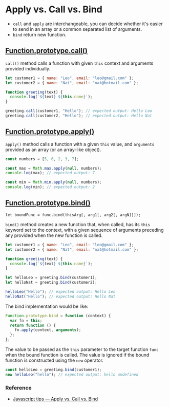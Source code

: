 # Apply vs. Call vs. Bind

- `call` and `apply` are interchangeable, you can decide whether it's easier to send in an array or a common separated list of arguments.
- `bind` return new function.

## [Function.prototype.call()](https://developer.mozilla.org/en-US/docs/Web/JavaScript/Reference/Global_Objects/Function/call)

`call()` method calls a function with given `this` context and arguments provided individually.

```javascript
let customer1 = { name: "Leo", email: "leo@gmail.com" };
let customer2 = { name: "Nat", email: "nat@hotmail.com" };

function greeting(text) {
  console.log(`${text} ${this.name}`);
}

greeting.call(customer1, "Hello"); // expected output: Hello Leo
greeting.call(customer2, "Hello"); // expected output: Hello Nat
```

## [Function.prototype.apply()](https://developer.mozilla.org/en-US/docs/Web/JavaScript/Reference/Global_Objects/Function/apply)

`apply()` method calls a function with a given `this` value, and `arguments` provided as an array (or an array-like object).

```javascript
const numbers = [5, 6, 2, 3, 7];

const max = Math.max.apply(null, numbers);
console.log(max); // expected output: 7

const min = Math.min.apply(null, numbers);
console.log(min); // expected output: 2
```

## [Function.prototype.bind()](https://developer.mozilla.org/en-US/docs/Web/JavaScript/Reference/Global_objects/Function/bind)

```
let boundFunc = func.bind(thisArg[, arg1[, arg2[, argN]]]);
```

`bind()` method creates a new function that, when called, has its `this` keyword set to the context, with a given sequence of arguments preceding any provided when the new function is called.

```javascript
let customer1 = { name: "Leo", email: "leo@gmail.com" };
let customer2 = { name: "Nat", email: "nat@hotmail.com" };

function greeting(text) {
  console.log(`${text} ${this.name}`);
}

let helloLeo = greeting.bind(customer1);
let helloNat = greeting.bind(customer2);

helloLeo("Hello"); // expected output: Hello Leo
helloNat("Hello"); // expected output: Hello Nat
```

The bind implementation would be like:

```javascript
Function.prototype.bind = function (context) {
  var fn = this;
  return function () {
    fn.apply(context, arguments);
  };
};
```

The value to be passed as the `this` parameter to the target function `func` when the bound function is called. The value is ignored if the bound function is constructed using the `new` operator.

```javascript
const helloLeo = greeting.bind(customer1);
new helloLeo("hello"); // expected output: hello undefined
```

### Reference

- [Javascript tips — Apply vs. Call vs. Bind](https://medium.com/@leonardobrunolima/javascript-tips-apply-vs-call-vs-bind-d738a9e8b4e1)
